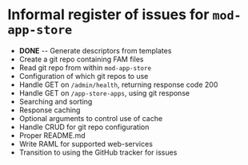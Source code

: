 # Informal register of issues for `mod-app-store`

* **DONE** -- Generate descriptors from templates
* Create a git repo containing FAM files
* Read git repo from within `mod-app-store`
* Configuration of which git repos to use
* Handle GET on `/admin/health`, returning response code 200
* Handle GET on `/app-store-apps`, using git response
* Searching and sorting
* Response caching
* Optional arguments to control use of cache
* Handle CRUD for git repo configuration
* Proper README.md
* Write RAML for supported web-services
* Transition to using the GitHub tracker for issues
